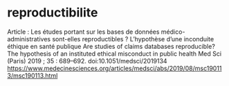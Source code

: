 # reproductibilite

Article : Les études portant sur les bases de données médico-administratives sont-elles reproductibles ?
L’hypothèse d’une inconduite éthique en santé publique
Are studies of claims databases reproducible? The hypothesis of an instituted ethical misconduct in public health
Med Sci (Paris) 2019 ; 35 : 689–692. doi:10.1051/medsci/2019134 
https://www.medecinesciences.org/articles/medsci/abs/2019/08/msc190113/msc190113.html 
